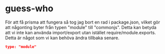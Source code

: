 # guess-who

För att få prisma att fungera så tog jag bort en rad i package.json, vilket gör att någonting byter från typen "module" till "commonjs". Detta kan betyda att vi inte kan använda import/export utan istället require/module.exports. Detta är något som vi kan behöva ändra tillbaka senare.
```json
type: "module"
```
